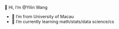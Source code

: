 👋 Hi, I’m @Yilin Wang
- 👀 I’m from University of Macau
- 🌱 I’m currently learning math/stats/data science/cs
<!-- 💞️ I’m looking to collaborate on ...
- 📫 How to reach me ... -->

<!---
DrCooper-wyl/DrCooper-wyl is a ✨ special ✨ repository because its `README.md` (this file) appears on your GitHub profile.
You can click the Preview link to take a look at your changes.
--->
